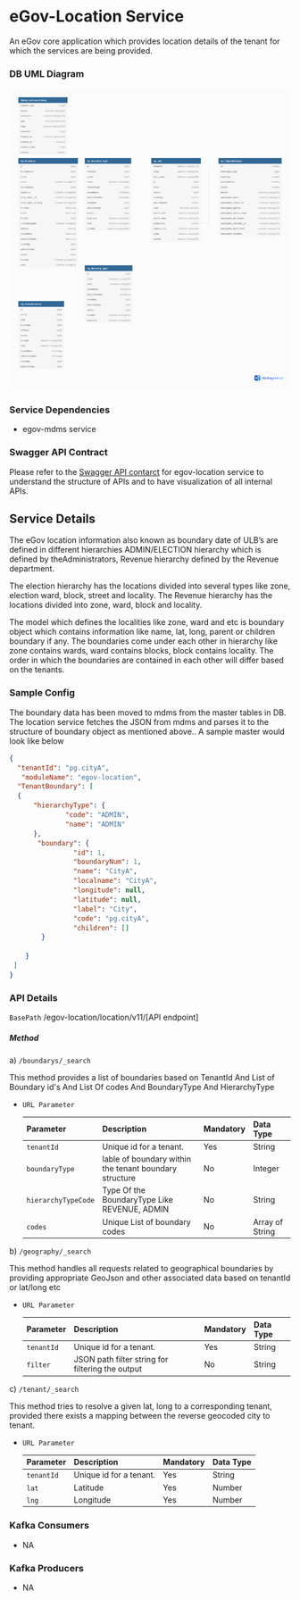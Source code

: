 # eGov-Location Service

An eGov core application which provides location details of the tenant for which the services are being provided.
### DB UML Diagram

![DB UML](./images/egov-location.png)

### Service Dependencies
- egov-mdms service

### Swagger API Contract

Please refer to the [Swagger API contarct](https://editor.swagger.io/?url=https://raw.githubusercontent.com/egovernments/egov-services/master/docs/egov-location/contracts/v11-0-0.yml#!/) for egov-location service to understand the structure of APIs and to have visualization of all internal APIs.


## Service Details

The eGov location information also known as boundary date of ULB’s are defined in  different hierarchies ADMIN/ELECTION hierarchy which is defined by theAdministrators, Revenue hierarchy defined by the Revenue department.

The election hierarchy has the locations divided into several types like zone, election ward, block, street  and locality. The Revenue hierarchy has the locations divided into zone, ward, block and locality.

The model which defines the localities like zone, ward and etc is boundary object which contains information like name, lat, long, parent or children boundary if any. The boundaries come under each other in hierarchy like zone contains wards, ward contains blocks, block contains locality. The order in which the boundaries are contained in each other will differ based on the tenants.
### Sample Config

The boundary data has been moved to mdms from the master tables in DB. The location service fetches the JSON from mdms and parses it to the structure of boundary object as mentioned above.. A sample master would look like below

```json
{
  "tenantId": "pg.cityA",
   "moduleName": "egov-location",
  "TenantBoundary": [
  {
      "hierarchyType": {
              "code": "ADMIN",
              "name": "ADMIN"
      },
       "boundary": {
                "id": 1,
                "boundaryNum": 1,
                "name": "CityA",
                "localname": "CityA",
                "longitude": null,
                "latitude": null,
                "label": "City",
                "code": "pg.cityA",
                "children": []
        }
  
    }
 ]
}
```
### API Details

`BasePath` /egov-location/location/v11/[API endpoint]

##### Method
a) `/boundarys/_search`

This method provides a list of boundaries based on TenantId And List of Boundary id's And List Of codes And BoundaryType And HierarchyType
- `URL Parameter`

    | Parameter                                 | Description                                                       | Mandatory  |   Data Type      |
    | ----------------------------------------- | ------------------------------------------------------------------| -----------|------------------|
    | `tenantId`                                | Unique id for a tenant.                                           | Yes        | String           |
    | `boundaryType`                            | lable of boundary within the tenant boundary structure            | No         | Integer          |
    | `hierarchyTypeCode`                       | Type Of the BoundaryType Like REVENUE, ADMIN                      | No         | String           |
    | `codes`                                   | Unique List of boundary codes                                     | No         | Array of String  | 
    
b) `/geography/_search`

This method handles all requests related to geographical boundaries by providing appropriate GeoJson and other associated data based on tenantId or lat/long etc

- `URL Parameter`

    | Parameter                                 | Description                                                       | Mandatory  |   Data Type      |
    | ----------------------------------------- | ------------------------------------------------------------------| -----------|------------------|
    | `tenantId`                                | Unique id for a tenant.                                           | Yes        | String           |
    | `filter`                                  | JSON path filter string for filtering the output                  | No         | String           |

c) `/tenant/_search`

This method tries to resolve a given lat, long to a corresponding tenant, provided there exists a mapping between the reverse geocoded city to tenant.

- `URL Parameter`

    | Parameter                                 | Description                                                       | Mandatory  |   Data Type      |
    | ----------------------------------------- | ------------------------------------------------------------------| -----------|------------------|
    | `tenantId`                                | Unique id for a tenant.                                           | Yes        | String           |
    | `lat`                                     | Latitude                                                          | Yes        | Number           |
    | `lng`                                     | Longitude                                                         | Yes        | Number           |
    




### Kafka Consumers

- NA

### Kafka Producers

- NA